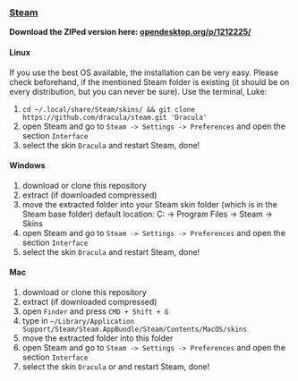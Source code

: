 ### [Steam](https://store.steampowered.com)

**Download the ZIPed version here: [opendesktop.org/p/1212225/](https://www.opendesktop.org/p/1212225/)**


#### Linux

If you use the best OS available, the installation can be very easy. Please check beforehand, if the mentioned Steam folder is existing (it should be on every distribution, but you can never be sure).
Use the terminal, Luke:

1. `cd ~/.local/share/Steam/skins/ && git clone https://github.com/dracula/steam.git 'Dracula'`
2. open Steam and go to `Steam -> Settings -> Preferences` and open the section `Interface`
3. select the skin `Dracula` and restart Steam, done!

#### Windows

1. download or clone this repository
2. extract (if downloaded compressed)
3. move the extracted folder into your Steam skin folder (which is in the Steam base folder)
   default location: C: -> Program Files -> Steam -> Skins
4. open Steam and go to `Steam -> Settings -> Preferences` and open the section `Interface`
5. select the skin `Dracula` and restart Steam, done!

#### Mac

1. download or clone this repository
2. extract (if downloaded compressed)
3. open `Finder` and press `CMD + Shift + G`
4. type in `~/Library/Application Support/Steam/Steam.AppBundle/Steam/Contents/MacOS/skins`
4. move the extracted folder into this folder
5. open Steam and go to `Steam -> Settings -> Preferences` and open the section `Interface`
6. select the skin `Dracula` or and restart Steam, done!
